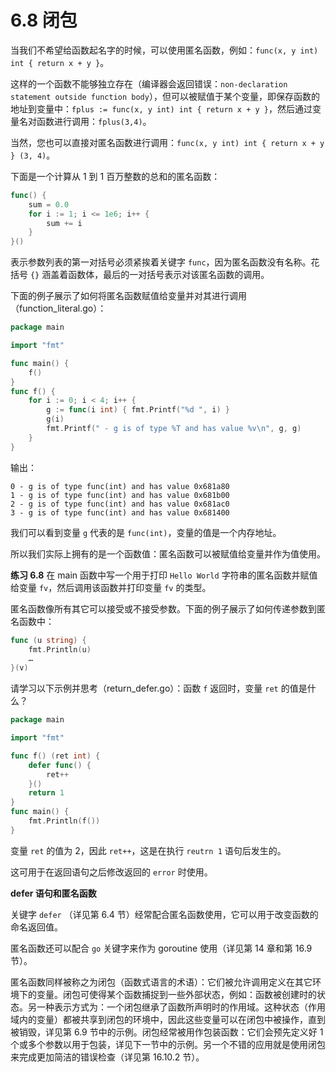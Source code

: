 # 6.8 闭包

当我们不希望给函数起名字的时候，可以使用匿名函数，例如：`func(x, y int) int { return x + y }`。

这样的一个函数不能够独立存在（编译器会返回错误：`non-declaration statement
outside function body`），但可以被赋值于某个变量，即保存函数的地址到变量中：`fplus := func(x, y int) int { return x + y }`，然后通过变量名对函数进行调用：`fplus(3,4)`。

当然，您也可以直接对匿名函数进行调用：`func(x, y int) int { return x + y } (3, 4)`。

下面是一个计算从 1 到 1 百万整数的总和的匿名函数：

```go
func() {
	sum = 0.0
	for i := 1; i <= 1e6; i++ {
		sum += i
	}
}()
```

表示参数列表的第一对括号必须紧挨着关键字 `func`，因为匿名函数没有名称。花括号 `{}` 涵盖着函数体，最后的一对括号表示对该匿名函数的调用。

下面的例子展示了如何将匿名函数赋值给变量并对其进行调用（function_literal.go）：

```go
package main

import "fmt"

func main() {
	f()
}
func f() {
	for i := 0; i < 4; i++ {
		g := func(i int) { fmt.Printf("%d ", i) }
		g(i)
		fmt.Printf(" - g is of type %T and has value %v\n", g, g)
	}
}
```

输出：

```
0 - g is of type func(int) and has value 0x681a80
1 - g is of type func(int) and has value 0x681b00
2 - g is of type func(int) and has value 0x681ac0
3 - g is of type func(int) and has value 0x681400
```

我们可以看到变量 `g` 代表的是 `func(int)`，变量的值是一个内存地址。

所以我们实际上拥有的是一个函数值：匿名函数可以被赋值给变量并作为值使用。

**练习 6.8** 在 main 函数中写一个用于打印 `Hello World` 字符串的匿名函数并赋值给变量 `fv`，然后调用该函数并打印变量 `fv` 的类型。

匿名函数像所有其它可以接受或不接受参数。下面的例子展示了如何传递参数到匿名函数中：

```go
func (u string) {
	fmt.Println(u)
	…
}(v)
```

请学习以下示例并思考（return_defer.go）：函数 `f` 返回时，变量 `ret` 的值是什么？

```go
package main

import "fmt"

func f() (ret int) {
	defer func() {
		ret++
	}()
	return 1
}
func main() {
	fmt.Println(f())
}
```

变量 `ret` 的值为 2，因此 `ret++`，这是在执行 `reutrn 1` 语句后发生的。

这可用于在返回语句之后修改返回的 `error` 时使用。

**defer 语句和匿名函数**

关键字 `defer` （详见第 6.4 节）经常配合匿名函数使用，它可以用于改变函数的命名返回值。

匿名函数还可以配合 `go` 关键字来作为 goroutine 使用（详见第 14 章和第 16.9 节）。

匿名函数同样被称之为闭包（函数式语言的术语）：它们被允许调用定义在其它环境下的变量。闭包可使得某个函数捕捉到一些外部状态，例如：函数被创建时的状态。另一种表示方式为：一个闭包继承了函数所声明时的作用域。这种状态（作用域内的变量）都被共享到闭包的环境中，因此这些变量可以在闭包中被操作，直到被销毁，详见第 6.9 节中的示例。闭包经常被用作包装函数：它们会预先定义好 1 个或多个参数以用于包装，详见下一节中的示例。另一个不错的应用就是使用闭包来完成更加简洁的错误检查（详见第 16.10.2 节）。